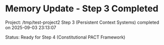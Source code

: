 # Memory Update - Step 3 Completed

Project: /tmp/test-project2
Step 3 (Persistent Context Systems) completed on 2025-09-03 23:13:07

Status: Ready for Step 4 (Constitutional PACT Framework)
